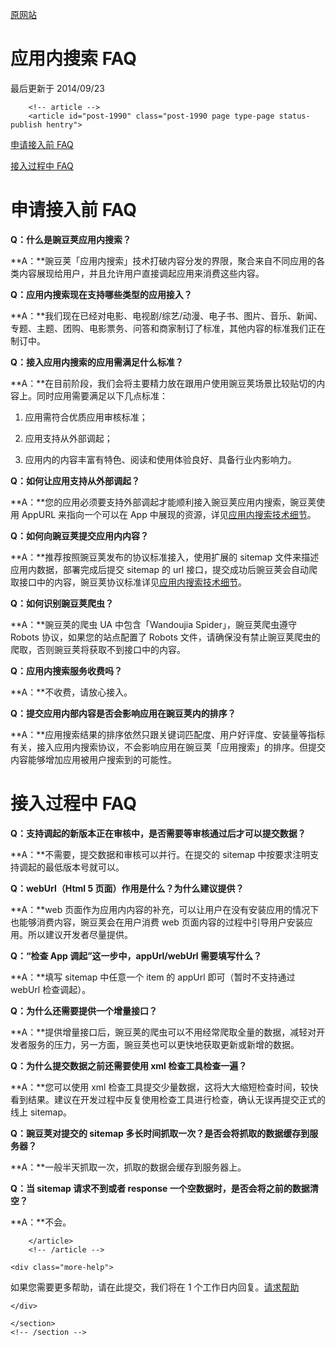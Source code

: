 [原网站](http://developer.wandoujia.com/search/faq/)
# 应用内搜索 FAQ
<span class="post-date">最后更新于 2014/09/23</span></div>

		<!-- article -->
		<article id="post-1990" class="post-1990 page type-page status-publish hentry">

[申请接入前 FAQ](#introduction)

[接入过程中 FAQ](#procedure)

<a name="introduction"></a>

# 申请接入前 FAQ

**<a name="1"></a>Q：什么是豌豆荚应用内搜索？**

**A：**豌豆荚「应用内搜索」技术打破内容分发的界限，聚合来自不同应用的各类内容展现给用户，并且允许用户直接调起应用来消费这些内容。

**<a name="2"></a>Q：应用内搜索现在支持哪些类型的应用接入？**

**A：**我们现在已经对电影、电视剧/综艺/动漫、电子书、图片、音乐、新闻、专题、主题、团购、电影票务、问答和商家制订了标准，其他内容的标准我们正在制订中。

**<a name="3"></a>Q：接入应用内搜索的应用需满足什么标准？**

**A：**在目前阶段，我们会将主要精力放在跟用户使用豌豆荚场景比较贴切的内容上。同时应用需要满足以下几点标准：

1. 应用需符合优质应用审核标准；

2. 应用支持从外部调起；

3. 应用内的内容丰富有特色、阅读和使用体验良好、具备行业内影响力。

**<a name="4"></a>Q：如何让应用支持从外部调起？**

**A：**您的应用必须要支持外部调起才能顺利接入豌豆荚应用内搜索，豌豆荚使用 AppURL 来指向一个可以在 App 中展现的资源，详见[应用内搜索技术细节](http://developer.wandoujia.com/search/details/#standard)。

**<a name="5"></a>Q：如何向豌豆荚提交应用内内容？**

**A：**推荐按照豌豆荚发布的协议标准接入，使用扩展的 sitemap 文件来描述应用内数据，部署完成后提交 sitemap 的 url 接口，提交成功后豌豆荚会自动爬取接口中的内容，豌豆荚协议标准详见[应用内搜索技术细节](http://developer.wandoujia.com/search/details/#standard)。

**<a name="6"></a>Q：如何识别豌豆荚爬虫？**

**A：**豌豆荚的爬虫 UA 中包含「Wandoujia Spider」，豌豆荚爬虫遵守 Robots 协议，如果您的站点配置了 Robots 文件，请确保没有禁止豌豆荚爬虫的爬取，否则豌豆荚将获取不到接口中的内容。

**<a name="7"></a>Q：应用内搜索服务收费吗？**

**A：**不收费，请放心接入。

**<a name="8"></a>Q：提交应用内部内容是否会影响应用在豌豆荚内的排序？**

**A：**应用搜索结果的排序依然只跟关键词匹配度、用户好评度、安装量等指标有关，接入应用内搜索协议，不会影响应用在豌豆荚「应用搜索」的排序。但提交内容能够增加应用被用户搜索到的可能性。

<a name="procedure"></a>

# 接入过程中 FAQ

**<a name="9"></a>Q：支持调起的新版本正在审核中，是否需要等审核通过后才可以提交数据？**

**A：**不需要，提交数据和审核可以并行。在提交的 sitemap 中按要求注明支持调起的最低版本号就可以。

**<a name="10"></a>Q：webUrl（Html 5 页面）作用是什么？为什么建议提供？**

**A：**web 页面作为应用内内容的补充，可以让用户在没有安装应用的情况下也能够消费内容，豌豆荚会在用户消费 web 页面内容的过程中引导用户安装应用。所以建议开发者尽量提供。

**<a name="11"></a>Q：“检查 App 调起”这一步中，appUrl/webUrl 需要填写什么？**

**A：**填写 sitemap 中任意一个 item 的 appUrl 即可（暂时不支持通过 webUrl 检查调起）。

**<a name="12"></a>Q：为什么还需要提供一个增量接口？**

**A：**提供增量接口后，豌豆荚的爬虫可以不用经常爬取全量的数据，减轻对开发者服务的压力，另一方面，豌豆荚也可以更快地获取更新或新增的数据。

**<a name="13"></a>Q：为什么提交数据之前还需要使用 xml 检查工具检查一遍？**

**A：**您可以使用 xml 检查工具提交少量数据，这将大大缩短检查时间，较快看到结果。建议在开发过程中反复使用检查工具进行检查，确认无误再提交正式的线上 sitemap。

**<a name="14"></a>Q：豌豆荚对提交的 sitemap 多长时间抓取一次？是否会将抓取的数据缓存到服务器？**

**A：**一般半天抓取一次，抓取的数据会缓存到服务器上。

**<a name="15"></a>Q：当 sitemap 请求不到或者 response 一个空数据时，是否会将之前的数据清空？**

**A：**不会。

		</article>
		<!-- /article -->

	<div class="more-help">

如果您需要更多帮助，请在此提交，我们将在 1 个工作日内回复。[请求帮助](http://uowechat.wandoujia.com/feedback)

	</div>

	</section>
	<!-- /section -->